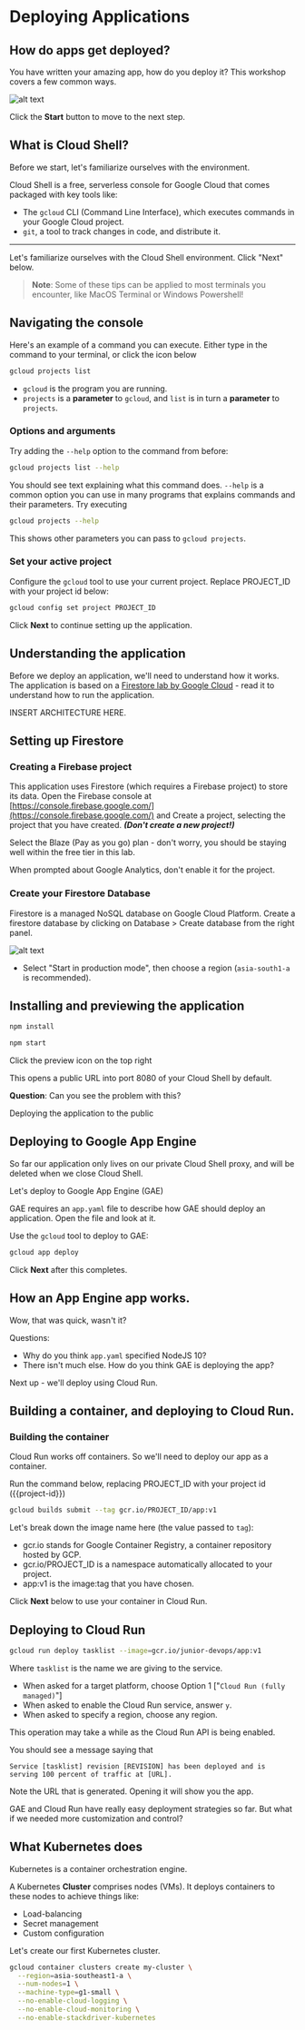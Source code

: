 # Deploying Applications

## How do apps get deployed?

You have written your amazing app, how do you deploy it? This workshop covers a few common ways.

![alt text](https://storage.googleapis.com/appivo-websites/www/2017/12/5a7fa863-cloudnative.png "How do we deploy an app?")

Click the **Start** button to move to the next step.


## What is Cloud Shell?

Before we start, let's familiarize ourselves with the environment.

Cloud Shell is a free, serverless console for Google Cloud that comes packaged with key tools like:
* The `gcloud` CLI (Command Line Interface), which executes commands in your Google Cloud project.
* `git`, a tool to track changes in code, and distribute it.

*** 

Let's familiarize ourselves with the Cloud Shell environment. Click "Next" below.
> **Note**: Some of these tips can be applied to most terminals you encounter, like MacOS Terminal or Windows Powershell!

## Navigating the console

Here's an example of a command you can execute. Either type in the command to your terminal, or click the <walkthrough-cloud-shell-icon></walkthrough-cloud-shell-icon> icon below

```bash
gcloud projects list
```

* `gcloud` is the program you are running.
* `projects` is a **parameter** to `gcloud`, and `list` is in turn a **parameter** to `projects`.

### Options and arguments

Try adding the `--help` option to the command from before:

```bash
gcloud projects list --help
```

You should see text explaining what this command does. `--help` is a common option you can use in many programs that explains commands and their parameters. Try executing

```bash
gcloud projects --help
```

This shows other parameters you can pass to `gcloud projects`.


### Set your active project
Configure the `gcloud` tool to use your current project. Replace PROJECT_ID with your project id below:

```bash
gcloud config set project PROJECT_ID
```

Click **Next** to continue setting up the application.

## Understanding the application

Before we deploy an application, we'll need to understand how it works. 
The application is based on a [Firestore lab by Google Cloud](https://codelabs.developers.google.com/codelabs/firestore-web/#0) - read it to understand how to run the application.

INSERT ARCHITECTURE HERE.

## Setting up Firestore

### Creating a Firebase project

This application uses Firestore (which requires a Firebase project) to store its data.
Open the Firebase console at [https://console.firebase.google.com/](https://console.firebase.google.com/) and Create a project, selecting the project that you have created. ***(Don't create a new project!)***

Select the Blaze (Pay as you go) plan - don't worry, you should be staying well within the free tier in this lab.

When prompted about Google Analytics, don't enable it for the project.

### Create your Firestore Database

Firestore is a managed NoSQL database on Google Cloud Platform. Create a firestore database by clicking on Database > Create database from the right panel. 

![alt text](https://raw.githubusercontent.com/chalcedonyt/gcp-gke-workshop/master/tutorial-images/Firestore.png "Creating firebase instance")

* Select "Start in production mode", then choose a region (`asia-south1-a` is recommended).

## Installing and previewing the application 
```bash
npm install
```

```bash
npm start
```

Click the preview icon on the top right <walkthrough-web-preview-icon></walkthrough-web-preview-icon>

This opens a public URL into port 8080 of your Cloud Shell by default.

**Question**: Can you see the problem with this?

Deploying the application to the public

## Deploying to Google App Engine

So far our application only lives on our private Cloud Shell proxy, and will be deleted when we close Cloud Shell.

Let's deploy to Google App Engine (GAE)

GAE requires an `app.yaml` file to describe how GAE should deploy an application. <walkthrough-editor-open-file filePath="app.yaml">Open the file</walkthrough-editor-open-file> and look at it.

Use the `gcloud` tool to deploy to GAE:
```bash
gcloud app deploy
```

Click **Next** after this completes.

## How an App Engine app works.

Wow, that was quick, wasn't it?

Questions:
* Why do you think `app.yaml` specified NodeJS 10?
* There isn't much else. How do you think GAE is deploying the app?

Next up - we'll deploy using Cloud Run.

## Building a container, and deploying to Cloud Run.

### Building the container
Cloud Run works off containers. So we'll need to deploy our app as a container.

Run the command below, replacing PROJECT_ID with your project id ({{project-id}})
```bash
gcloud builds submit --tag gcr.io/PROJECT_ID/app:v1
```

Let's break down the image name here (the value passed to `tag`):
* gcr.io stands for Google Container Registry, a container repository hosted by GCP.
* gcr.io/PROJECT_ID is a namespace automatically allocated to your project.
* app:v1 is the image:tag that you have chosen.

Click **Next** below to use your container in Cloud Run.

## Deploying to Cloud Run

```bash
gcloud run deploy tasklist --image=gcr.io/junior-devops/app:v1
```

Where `tasklist` is the name we are giving to the service.

* When asked for a target platform, choose Option 1 ["`Cloud Run (fully managed)`"]
* When asked to enable the Cloud Run service, answer `y`.
* When asked to specify a region, choose any region.

This operation may take a while as the Cloud Run API is being enabled.

You should see a message saying that
```
Service [tasklist] revision [REVISION] has been deployed and is serving 100 percent of traffic at [URL].
```

Note the URL that is generated. Opening it will show you the app.

GAE and Cloud Run have really easy deployment strategies so far. But what if we needed more customization and control?

## What Kubernetes does

Kubernetes is a container orchestration engine.

A Kubernetes **Cluster** comprises nodes (VMs). It deploys containers to these nodes to achieve things like:
* Load-balancing
* Secret management
* Custom configuration

Let's create our first Kubernetes cluster.

```bash
gcloud container clusters create my-cluster \
  --region=asia-southeast1-a \
  --num-nodes=1 \
  --machine-type=g1-small \
  --no-enable-cloud-logging \
  --no-enable-cloud-monitoring \
  --no-enable-stackdriver-kubernetes
```
